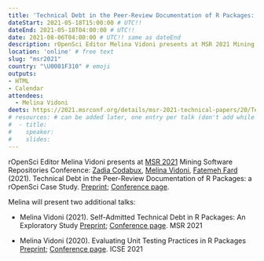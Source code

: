 ```yaml
---
title: 'Technical Debt in the Peer-Review Documentation of R Packages: a rOpenSci Case Study'
dateStart: 2021-05-18T15:00:00 # UTC!!
dateEnd: 2021-05-18T04:00:00 # UTC!!
date: 2021-08-06T04:00:00 # UTC!! same as dateEnd
description: rOpenSci Editor Melina Vidoni presents at MSR 2021 Mining Software Repositories Conference
location: 'online' # free text
slug: "msr2021"
country: "\U0001F310" # emoji
outputs: 
- HTML
- Calendar 
attendees:
  - Melina Vidoni
deets: https://2021.msrconf.org/details/msr-2021-technical-papers/20/Technical-Debt-in-the-Peer-Review-Documentation-of-R-Packages-a-rOpenSci-Case-Study
# resources: # can be added later, one entry per talk (don't add while still empty, add once there are resources)
#  - title: 
#    speaker: 
#    slides: 
---
```

rOpenSci Editor Melina Vidoni presents at [MSR 2021](https://2021.msrconf.org/) Mining Software Repositories Conference: [Zadia Codabux](https://www.cs.usask.ca/faculty/zadiacodabux/index.html), [Melina Vidoni](https://melvidoni.rbind.io/), [Fatemeh Fard](https://cmps.ok.ubc.ca/about/contact/fatemeh-hendijani-fard/) (2021). Technical Debt in the Peer-Review Documentation of R Packages: a rOpenSci Case Study. [Preprint](https://melvidoni.rbind.io/publication/2021-ropensci/); [Conference page](https://2021.msrconf.org/details/msr-2021-technical-papers/20/Technical-Debt-in-the-Peer-Review-Documentation-of-R-Packages-a-rOpenSci-Case-Study).

Melina will present two additional talks:

* Melina Vidoni (2021). Self-Admitted Technical Debt in R Packages: An Exploratory Study [Preprint](https://melvidoni.rbind.io/publication/2021-rsatd/); [Conference page](https://2021.msrconf.org/details/msr-2021-technical-papers/18/Self-Admitted-Technical-Debt-in-R-Packages-An-Exploratory-Study). MSR 2021 

* Melina Vidoni (2020). Evaluating Unit Testing Practices in R Packages [Preprint](https://melvidoni.rbind.io/publication/2021-rttd-icse/); [Conference page](https://conf.researchr.org/details/icse-2021/icse-2021-papers/5/Evaluating-Unit-Testing-Practices-in-R-Packages). ICSE 2021 